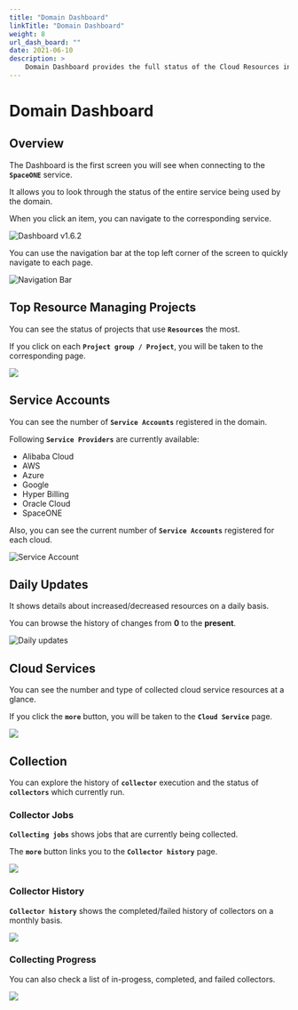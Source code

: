 ```yaml
---
title: "Domain Dashboard"
linkTitle: "Domain Dashboard"
weight: 8
url_dash_board: "" 
date: 2021-06-10
description: >
    Domain Dashboard provides the full status of the Cloud Resources in your domain.
---
```


# Domain Dashboard

## Overview

The Dashboard is the first screen you will see when connecting to the **`SpaceONE`** service.

  
It allows you to look through the status of the entire service being used by the domain. 

When you click an item, you can navigate to the corresponding service.

![Dashboard v1.6.2](/docs/guides_v1/dashboard/dashboard_img/dashboard_img_01.png)


You can use the navigation bar at the top left corner of the screen to quickly navigate to each page.

![Navigation Bar](/docs/guides_v1/dashboard/dashboard_img/dashboard_img_02.png)



## Top Resource Managing Projects

You can see the status of projects that use **`Resources`** the most. 

If you click on each  **`Project group / Project`**, you will be taken to the corresponding page.

![](/docs/guides_v1/dashboard/dashboard_img/dashboard_img_03.png)



## Service Accounts

You can see the number of **`Service Accounts`** registered in the domain. 

Following **`Service Providers`** are currently available: 

* Alibaba Cloud
* AWS
* Azure
* Google
* Hyper Billing
* Oracle Cloud
* SpaceONE

<!-- * AWS
* Azure
* GCP
* Megazone Hyper Billing
* Megazone -->

Also, you can see the current number of **`Service Accounts`** registered for each cloud.

![Service Account](/docs/guides_v1/dashboard/dashboard_img/dashboard_img_04.png)



## Daily Updates

It shows details about increased/decreased resources on a daily basis. 

You can browse the history of changes from **0** to the **present**. 


![Daily updates](/docs/guides_v1/dashboard/dashboard_img/dashboard_img_05.png)



## Cloud Services

You can see the number and type of collected cloud service resources at a glance. 

If you click the **`more`** button, you will be taken to the **`Cloud Service`** page.

![](/docs/guides_v1/dashboard/dashboard_img/dashboard_img_06.png)

## Collection

You can explore the history of **`collector`** execution and the status of **`collectors`** which currently run.

### Collector Jobs

**`Collecting jobs`** shows jobs that are currently being collected. 

The **`more`** button links you to the **`Collector history`** page.

![](/docs/guides_v1/dashboard/dashboard_img/dashboard_img_07.png)

### Collector History

**`Collector history`** shows the completed/failed history of collectors on a monthly basis.

![](/docs/guides_v1/dashboard/dashboard_img/dashboard_img_08.png)

### Collecting Progress

 You can also check a list of in-progess, completed, and failed collectors.

![](/docs/guides_v1/dashboard/dashboard_img/dashboard_img_09.png)

